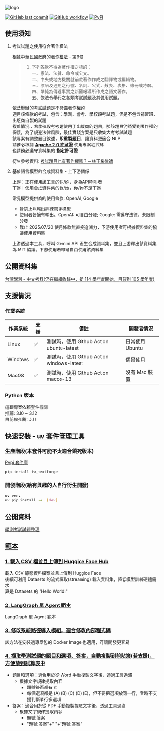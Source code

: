 ![logo](https://raw.githubusercontent.com/TsukiSama9292/TW-TextForge/refs/heads/main/assets/TW-TextForge_Preview.png)

[![GitHub last commit](https://img.shields.io/github/last-commit/TsukiSama9292/TW-TextForge)](https://github.com/TsukiSama9292/TW-TextForge/commits/main)
[![GitHub workflow](https://github.com/TsukiSama9292/TW-TextForge/actions/workflows/tests.yml/badge.svg)](https://github.com/TsukiSama9292/TW-TextForge/actions/workflows/tests.yml)
[![PyPI](https://img.shields.io/pypi/v/tw_textforge)](https://pypi.org/project/tw_textforge/)

## 使用須知

1. 考試試題之使用符合著作權法

    根據中華民國政府的[著作權法](https://law.moj.gov.tw/LawClass/LawAll.aspx?PCode=J0070017) - 第9條 

    > 1. 下列各款不得為著作權之標的︰  
    一、憲法、法律、命令或公文。  
    二、中央或地方機關就前款著作作成之翻譯物或編輯物。  
    三、標語及通用之符號、名詞、公式、數表、表格、簿冊或時曆。  
    四、單純為傳達事實之新聞報導所作成之語文著作。  
    **五、依法令舉行之各類考試試題及其備用試題。**

    依法舉辦的考試試題是不具備著作權的  
    適用該條款的考試，包含：學測、會考、學校段考試題，但是不包含補習班、出版商自製的試題  
    複雜情況：若學校段考考題使用了出版商的題目，那該題目仍然受到著作權的保護，為了規避法律風險，最佳實踐方案是只收集大考考試試題  
    該專案有調整題目敘述，**即重製題目**，讓資料更適合 NLP  
    請務必根據 **[Apache 2.0 許可證](https://github.com/TsukiSama9292/TW-TextForge/blob/main/LICENSE)** 使用專案程式碼  
    也請務必遵守資料集的 **指定許可證**
    
    衍生參考資料: [考試題目也有著作權嗎？－林正椈律師](https://www.glorylaw.com.tw/knowledge-detail/1429/)
    

2. 基於語言模型的合成資料集 - 上下游關係

    上游：正在使用該工具的你/妳，身為API呼叫者  
    下游：使用合成資料集的他/她，你/妳不是下游  

    常見模型提供商的使用條款: OpenAI, Google  
    - 皆禁止以輸出訓練競爭模型  
    - 使用者皆擁有輸出。OpenAI: 可自由分發; Google: 需遵守法律，未限制分發  
    - 截止 2025/07/20 使用條款無直接追溯力，下游使用者可根據資料集的協議使用資料集  
    
    上游透過本工具，呼叫 Gemini API 產生合成資料集，並且上游釋出該資料集為 MIT 協議，下游使用者即可自由使用該資料集


## 公開資料集

[台灣學測 - 中文考科(仍在繼續收錄中，從 114 學年度開始，目前到 105 學年度)](https://huggingface.co/datasets/TsukiOwO/TW-GSAT-Chinese)

## 支援情況

### 作業系統

| 作業系統 | 支援 | 備註 | 開發者情況 |
|--------|------|-----|----------|
| Linux | ✅ | 測試時，使用 Github Action ubuntu-latest | 日常使用 Ubuntu |
| Windows | ✅ | 測試時，使用 Github Action windows-latest | 偶爾使用 |
| MacOS | ✅ | 測試時，使用 Github Action macos-13| 沒有 Mac 裝置 |

### Python 版本

這跟專案依賴套件有關  
推薦: 3.10 ~ 3.12  
目前較推薦: 3.11  

## 快速安裝 - [uv 套件管理工具](https://docs.astral.sh/uv/getting-started/installation/)

### 生產階段(本套件可能不太適合鎖死版本)
[Pypi 套件庫](https://pypi.org/project/tw_textforge/)

```bash
pip install tw_textforge
```

### 開發階段(給有興趣的人自行衍生開發)

```bash
uv venv
uv pip install -e .[dev]
```

## 公開資料
[學測考試試題整理](https://docs.google.com/spreadsheets/d/e/2PACX-1vRtnMPEutqfeoQS2BNu2MGvSfM-ti-dNJTIDkd3BxMyAh7E0w-bbIShMgafX805UHSyyexNs_LxU0So/pubhtml)

## [範本](https://github.com/TsukiSama9292/TW-TextForge/tree/main/examples)

### [1. 載入 CSV 檔並且上傳到 Huggice Face Hub](https://github.com/TsukiSama9292/TW-TextForge/blob/main/examples/Dataset_Load_And_Upload.ipynb)

載入 CSV 靜態資料檔案並且上傳到 Huggice Face  
後續可利用 Datasets 的流式讀取(streaming) 載入資料集，降低模型訓練硬體需求  
算是 Datasets 的 "Hello World!"

### [2. LangGraph 單 Agent 範本](https://github.com/TsukiSama9292/TW-TextForge/blob/main/examples/GSATChineseGraph_QuestionAnalysis.ipynb)

LangGraph 單 Agent 範本

### [3. 修改系統路徑導入模組，適合修改內部程式碼](https://github.com/TsukiSama9292/TW-TextForge/blob/main/examples/Modules_Hot_Update.ipynb)

該方法在安裝過專案包的 Docker Image 也適用，可讓開發更容易

### [4. 擷取學測試題的題目和選項、答案，自動複製到剪貼簿(若支援)，方便放到試算表中](https://github.com/TsukiSama9292/TW-TextForge/blob/main/examples/Modules_Hot_Update.ipynb)

- 題目和選項：適合用於從 Word 手動複製文字後，透過工具過濾
  - 根據文字規律提取內容
    - 題號後面都有 /t
    - 每個選項都是 (A) (B) (C) (D) (E)，但不要把選項放同一行，暫時不支援判斷單行多選項
- 答案：適合用於從 PDF 手動複製提取文字後，透過工具過濾
  - 根據文字規律提取內容
    - 題號 答案
    - "題號 答案"+" "+"題號 答案"